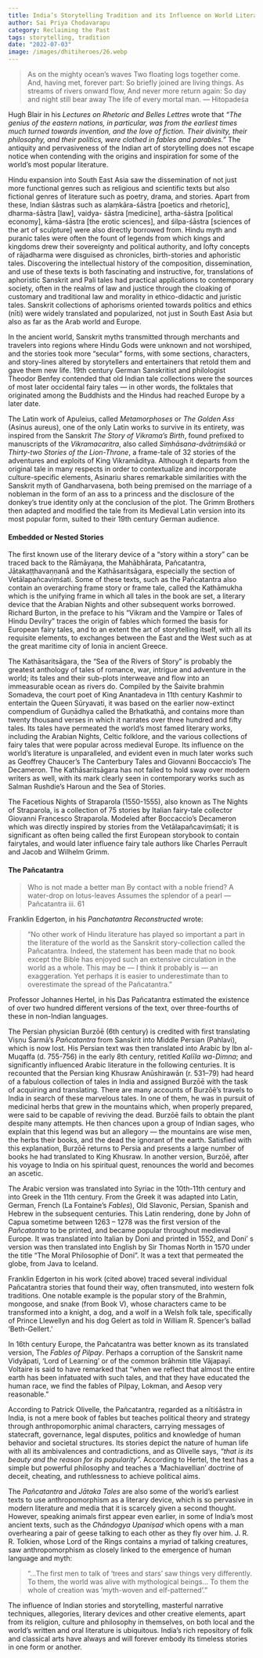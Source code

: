 ```yaml
---
title: India’s Storytelling Tradition and its Influence on World Literature
author: Sai Priya Chodavarapu
category: Reclaiming the Past
tags: storytelling, tradition
date: "2022-07-03"
image: /images/dhitiheroes/26.webp
---
```


> As on the mighty ocean’s waves
Two floating logs together come.
And, having met, forever part:
So briefly joined are living things.
As streams of rivers onward flow,
And never more return again:
So day and night still bear away
The life of every mortal man.
> — Hitopadeśa

Hugh Blair in his *Lectures on Rhetoric and Belles Lettres* wrote that *“The genius of the eastern nations, in particular, was from the earliest times much turned towards invention, and the love of fiction. Their divinity, their philosophy, and their politics, were clothed in fables and parables.”* The antiquity and pervasiveness of the Indian art of storytelling does not escape notice when contending with the origins and inspiration for some of the world’s most popular literature.

Hindu expansion into South East Asia saw the dissemination of not just more functional genres such as religious and scientific texts but also fictional genres of literature such as poetry, drama, and stories. Apart from these, Indian śāstras such as alaṃkāra-śāstra [poetics and rhetoric], dharma-śāstra [law], vaidya- śāstra [medicine], artha-śāstra [political economy], kāma-śāstra [the erotic sciences], and śilpa-śāstra [sciences of the art of sculpture] were also directly borrowed from. Hindu myth and puranic tales were often the fount of legends from which kings and kingdoms drew their sovereignty and political authority, and lofty concepts of rājadharma were disguised as chronicles, birth-stories and aphoristic tales. Discovering the intellectual history of the composition, dissemination, and use of these texts is both fascinating and instructive, for, translations of aphoristic Sanskrit and Pali tales had practical applications to contemporary society, often in the realms of law and justice through the cloaking of customary and traditional law and morality in ethico-didactic and juristic tales. Sanskrit collections of aphorisms oriented towards politics and ethics (nīti) were widely translated and popularized, not just in South East Asia but also as far as the Arab world and Europe.

In the ancient world, Sanskrit myths transmitted through merchants and travelers into regions where Hindu Gods were unknown and not worshiped, and the stories took more “secular” forms, with some sections, characters, and story-lines altered by storytellers and entertainers that retold them and gave them new life. 19th century German Sanskritist and philologist Theodor Benfey contended that old Indian tale collections were the sources of most later occidental fairy tales — in other words, the folktales that originated among the Buddhists and the Hindus had reached Europe by a later date.

The Latin work of Apuleius, called *Metamorphoses* or *The Golden Ass* (Asinus aureus), one of the only Latin works to survive in its entirety, was inspired from the Sanskrit *The Story of Vikrama’s Birth*, found prefixed to manuscripts of the *Vikramacaritra*, also called *Siṃhāsana-dvātriṃśikā* or *Thirty-two Stories of the Lion-Throne*, a frame-tale of 32 stories of the adventures and exploits of King Vikramāditya. Although it departs from the original tale in many respects in order to contextualize and incorporate culture-specific elements, Asinariu shares remarkable similarities with the Sanskrit myth of Gandharvasena, both being premised on the marriage of a nobleman in the form of an ass to a princess and the disclosure of the donkey’s true identity only at the conclusion of the plot. The Grimm Brothers then adapted and modified the tale from its Medieval Latin version into its most popular form, suited to their 19th century German audience.

#### Embedded or Nested Stories
The first known use of the literary device of a “story within a story” can be traced back to the Rāmāyaṇa, the Mahābhārata, Pañcatantra, Jātakaṭṭhavaṇṇanā and the Kathāsaritsāgara, especially the section of Vetālapañcaviṃśati. Some of these texts, such as the Pañcatantra also contain an overarching frame story or frame tale, called the Kathāmukha which is the unifying frame in which all tales in the book are set, a literary device that the Arabian Nights and other subsequent works borrowed. Richard Burton, in the preface to his “Vikram and the Vampire or Tales of Hindu Devilry” traces the origin of fables which formed the basis for European fairy tales, and to an extent the art of storytelling itself, with all its requisite elements, to exchanges between the East and the West such as at the great maritime city of Ionia in ancient Greece.

The Kathāsaritsāgara, the “Sea of the Rivers of Story” is probably the greatest anthology of tales of romance, war, intrigue and adventure in the world; its tales and their sub-plots interweave and flow into an immeasurable ocean as rivers do. Compiled by the Śaivite brahmin Somadeva, the court poet of King Anantadeva in 11th century Kashmir to entertain the Queen Sūryavati, it was based on the earlier now-extinct compendium of Guṇādhya called the Bṛhatkathā, and contains more than twenty thousand verses in which it narrates over three hundred and fifty tales. Its tales have permeated the world’s most famed literary works, including the Arabian Nights, Celtic folklore, and the various collections of fairy tales that were popular across medieval Europe. Its influence on the world’s literature is unparalleled, and evident even in much later works such as Geoffrey Chaucer’s The Canterbury Tales and Giovanni Boccaccio’s The Decameron. The Kathāsaritsāgara has not failed to hold sway over modern writers as well, with its mark clearly seen in contemporary works such as Salman Rushdie’s Haroun and the Sea of Stories.

The Facetious Nights of Straparola (1550-1555), also known as The Nights of Straparola, is a collection of 75 stories by Italian fairy-tale collector Giovanni Francesco Straparola. Modeled after Boccaccio’s Decameron which was directly inspired by stories from the Vetālapañcaviṃśati; it is significant as often being called the first European storybook to contain fairytales, and would later influence fairy tale authors like Charles Perrault and Jacob and Wilhelm Grimm.

#### The Pañcatantra
> Who is not made a better man
> By contact with a noble friend?
> A water-drop on lotus-leaves
> Assumes the splendor of a pearl
> — Pañcatantra iii. 61

Franklin Edgerton, in his *Panchatantra Reconstructed* wrote:

>“No other work of Hindu literature has played so important a part in the literature of the world as the Sanskrit story-collection called the Pañcatantra. Indeed, the statement has been made that no book except the Bible has enjoyed such an extensive circulation in the world as a whole. This may be — I think it probably is — an exaggeration. Yet perhaps it is easier to underestimate than to overestimate the spread of the Pañcatantra.” 

Professor Johannes Hertel, in his Das Pañcatantra estimated the existence of over two hundred different versions of the text, over three-fourths of these in non-Indian languages.

The Persian physician Burzōē (6th century) is credited with first translating Viṣṇu Śarmā’s *Pañcatantra* from Sanskrit into Middle Persian (Pahlavi), which is now lost. His Persian text was then translated into Arabic by Ibn al-Muqaffa (d. 755-756) in the early 8th century, retitled *Kalīla wa-Dimna*; and significantly influenced Arabic literature in the following centuries. It is recounted that the Persian king Khusraw Anūshirawān (r. 531–79) had heard of a fabulous collection of tales in India and assigned Burzōē with the task of acquiring and translating. There are many accounts of Burzōē’s travels to India in search of these marvelous tales. In one of them, he was in pursuit of medicinal herbs that grew in the mountains which, when properly prepared, were said to be capable of reviving the dead. Burzōē fails to obtain the plant despite many attempts. He then chances upon a group of Indian sages, who explain that this legend was but an allegory — the mountains are wise men, the herbs their books, and the dead the ignorant of the earth. Satisfied with this explanation, Burzōē returns to Persia and presents a large number of books he had translated to King Khusraw. In another version, Burzōē, after his voyage to India on his spiritual quest, renounces the world and becomes an ascetic.

The Arabic version was translated into Syriac in the 10th-11th century and into Greek in the 11th century. From the Greek it was adapted into Latin, German, French (La Fontaine’s *Fables*), Old Slavonic, Persian, Spanish and Hebrew in the subsequent centuries. This Latin rendering, done by John of Capua sometime between 1263 – 1278 was the first version of the *Pañcatantra* to be printed, and became popular throughout medieval Europe. It was translated into Italian by Doni and printed in 1552, and Doni’ s version was then translated into English by Sir Thomas North in 1570 under the title “The Moral Philosophie of Doni”. It was a text that permeated the globe, from Java to Iceland.

Franklin Edgerton in his work (cited above) traced several individual Pañcatantra stories that found their way, often transmuted, into western folk traditions. One notable example is the popular story of the Brahmin, mongoose, and snake (from Book V), whose characters came to be transformed into a knight, a dog, and a wolf in a Welsh folk tale, specifically of Prince Llewellyn and his dog Gelert as told in William R. Spencer’s ballad ‘Beth-Gellert.’

In 16th century Europe, the Pañcatantra was better known as its translated version, The *Fables of Pilpay*. Perhaps a corruption of the Sanskrit name Vidyāpati, ‘Lord of Learning’ or of the common brāhmin title Vājapayī. Voltaire is said to have remarked that “when we reflect that almost the entire earth has been infatuated with such tales, and that they have educated the human race, we find the fables of Pilpay, Lokman, and Aesop very reasonable.”

According to Patrick Olivelle, the Pañcatantra, regarded as a nītiśāstra in India, is not a mere book of fables but teaches political theory and strategy through anthropomorphic animal characters, carrying messages of statecraft, governance, legal disputes, politics and knowledge of human behavior and societal structures.  Its stories depict the nature of human life with all its ambivalences and contradictions, and as Olivelle says, *“that is its beauty and the reason for its popularity”.* According to Hertel, the text has a simple but powerful philosophy and teaches a ‘Machiavellian’ doctrine of deceit, cheating, and ruthlessness to achieve political aims.

The *Pañcatantra* and *Jātaka Tales* are also some of the world’s earliest texts to use anthropomorphism as a literary device, which is so pervasive in modern literature and media that it is scarcely given a second thought. However, speaking animals first appear even earlier, in some of India’s most ancient texts, such as the *Chāndogya Upaniṣad* which opens with a man overhearing a pair of geese talking to each other as they fly over him. J. R. R. Tolkien, whose Lord of the Rings contains a myriad of talking creatures, saw anthropomorphism as closely linked to the emergence of human language and myth:

> “…The first men to talk of ‘trees and stars’ saw things very differently. To them, the world was alive with mythological beings… To them the whole of creation was ‘myth-woven and elf-patterned’.”

The influence of Indian stories and storytelling, masterful narrative techniques, allegories, literary devices and other creative elements, apart from its religion, culture and philosophy in themselves, on both local and the world’s written and oral literature is ubiquitous. India’s rich repository of folk and classical arts have always and will forever embody its timeless stories in one form or another.